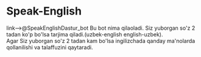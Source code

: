 # Speak-English

link-->@SpeakEnglishDastur_bot
Bu bot nima qilaoladi. 
Siz yuborgan so'z 2 tadan ko'p bo'lsa tarjima qiladi.(uzbek-english  english-uzbek).  
Agar Siz yuborgan so'z 2 tadan kam bo'lsa ingilizchada qanday ma'nolarda qollanilishi va talaffuzini qaytaradi.
